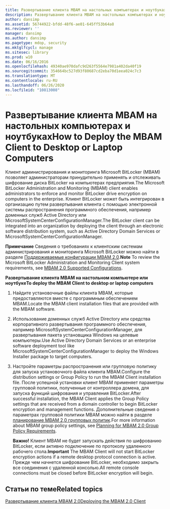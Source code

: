 ```yaml
---
title: Развертывание клиента MBAM на настольных компьютерах и ноутбуках
description: Развертывание клиента MBAM на настольных компьютерах и ноутбуках
author: dansimp
ms.assetid: 56744922-bfdd-48f6-ae01-645ff53b64a8
ms.reviewer: ''
manager: dansimp
ms.author: dansimp
ms.pagetype: mdop, security
ms.mktglfcycl: manage
ms.sitesec: library
ms.prod: w10
ms.date: 06/16/2016
ms.openlocfilehash: 49340ae970dafc9d263f5564e7981a402da40f19
ms.sourcegitcommit: 354664bc527d93f80687cd2eba70d1eea024c7c3
ms.translationtype: MT
ms.contentlocale: ru-RU
ms.lasthandoff: 06/26/2020
ms.locfileid: "10813008"
---
```

# <span data-ttu-id="f7b1f-103">Развертывание клиента MBAM на настольных компьютерах и ноутбуках</span><span class="sxs-lookup"><span data-stu-id="f7b1f-103">How to Deploy the MBAM Client to Desktop or Laptop Computers</span></span>


<span data-ttu-id="f7b1f-104">Клиент администрирования и мониторинга Microsoft BitLocker (MBAM) позволяет администраторам принудительно применять и отслеживать шифрование диска BitLocker на компьютерах предприятия.</span><span class="sxs-lookup"><span data-stu-id="f7b1f-104">The Microsoft BitLocker Administration and Monitoring (MBAM) client enables administrators to enforce and monitor BitLocker drive encryption on computers in the enterprise.</span></span> <span data-ttu-id="f7b1f-105">Клиент BitLocker может быть интегрирован в организацию путем развертывания клиента с помощью электронной системы распространения программного обеспечения, например доменных служб Active Directory или MicrosoftSystemCenterConfigurationManager.</span><span class="sxs-lookup"><span data-stu-id="f7b1f-105">The BitLocker client can be integrated into an organization by deploying the client through an electronic software distribution system, such as Active Directory Domain Services or MicrosoftSystemCenterConfigurationManager.</span></span>

<span data-ttu-id="f7b1f-106">**Примечание**  Сведения о требованиях к клиентским системам администрирования и мониторинга Microsoft BitLocker можно найти в разделе [Поддерживаемые конфигурации MBAM 2,0](mbam-20-supported-configurations-mbam-2.md).</span><span class="sxs-lookup"><span data-stu-id="f7b1f-106">**Note** To review the Microsoft BitLocker Administration and Monitoring Client system requirements, see [MBAM 2.0 Supported Configurations](mbam-20-supported-configurations-mbam-2.md).</span></span>

 

**<span data-ttu-id="f7b1f-107">Развертывание клиента MBAM на настольном компьютере или ноутбуке</span><span class="sxs-lookup"><span data-stu-id="f7b1f-107">To deploy the MBAM Client to desktop or laptop computers</span></span>**

1.  <span data-ttu-id="f7b1f-108">Найдите установочные файлы клиента MBAM, которые предоставляются вместе с программным обеспечением MBAM.</span><span class="sxs-lookup"><span data-stu-id="f7b1f-108">Locate the MBAM client installation files that are provided with the MBAM software.</span></span>

2.  <span data-ttu-id="f7b1f-109">Использование доменных служб Active Directory или средства корпоративного развертывания программного обеспечения, например MicrosoftSystemCenterConfigurationManager, для развертывания пакета установщика Windows на целевые компьютеры.</span><span class="sxs-lookup"><span data-stu-id="f7b1f-109">Use Active Directory Domain Services or an enterprise software deployment tool like MicrosoftSystemCenterConfigurationManager to deploy the Windows Installer package to target computers.</span></span>

3.  <span data-ttu-id="f7b1f-110">Настройте параметры распространения или групповую политику для запуска установочного файла клиента MBAM.</span><span class="sxs-lookup"><span data-stu-id="f7b1f-110">Configure the distribution settings or Group Policy to run the MBAM Client installation file.</span></span> <span data-ttu-id="f7b1f-111">После успешной установки клиент MBAM применяет параметры групповой политики, полученные от контроллера домена, для запуска функций шифрования и управления BitLocker.</span><span class="sxs-lookup"><span data-stu-id="f7b1f-111">After successful installation, the MBAM Client applies the Group Policy settings that are received from a domain controller to begin BitLocker encryption and management functions.</span></span> <span data-ttu-id="f7b1f-112">Дополнительные сведения о параметрах групповой политики MBAM можно найти в разделе [планирование MBAM 2,0 групповых политик](planning-for-mbam-20-group-policy-requirements-mbam-2.md).</span><span class="sxs-lookup"><span data-stu-id="f7b1f-112">For more information about MBAM group policy settings, see [Planning for MBAM 2.0 Group Policy Requirements](planning-for-mbam-20-group-policy-requirements-mbam-2.md).</span></span>

    <span data-ttu-id="f7b1f-113">**Важно!**  Клиент MBAM не будет запускать действия по шифрованию BitLocker, если активно подключение по протоколу удаленного рабочего стола.</span><span class="sxs-lookup"><span data-stu-id="f7b1f-113">**Important** The MBAM Client will not start BitLocker encryption actions if a remote desktop protocol connection is active.</span></span> <span data-ttu-id="f7b1f-114">Прежде чем начнется шифрование BitLocker, необходимо закрыть все соединения с удаленной консолью.</span><span class="sxs-lookup"><span data-stu-id="f7b1f-114">All remote console connections must be closed before BitLocker encryption will begin.</span></span>

     

## <span data-ttu-id="f7b1f-115">Статьи по теме</span><span class="sxs-lookup"><span data-stu-id="f7b1f-115">Related topics</span></span>


[<span data-ttu-id="f7b1f-116">Развертывание клиента MBAM 2.0</span><span class="sxs-lookup"><span data-stu-id="f7b1f-116">Deploying the MBAM 2.0 Client</span></span>](deploying-the-mbam-20-client-mbam-2.md)

 

 





